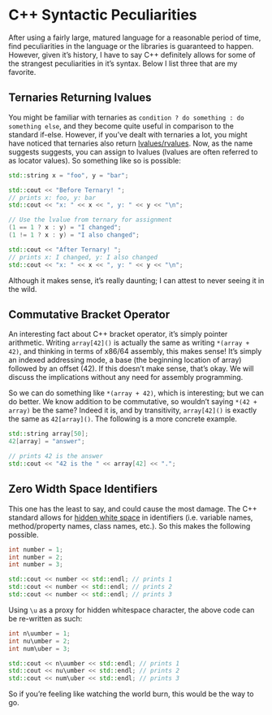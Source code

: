 # C++ Syntactic Peculiarities
After using a fairly large, matured language for a reasonable period of time, find peculiarities in the language or the libraries is guaranteed to happen. However, given it’s history, I have to say C++ definitely allows for some of the strangest peculiarities in it’s syntax. Below I list three that are my favorite.

## Ternaries Returning lvalues
You might be familiar with ternaries as `condition ? do something : do something else`, and they become quite useful in comparison to the standard if-else. However, if you’ve dealt with ternaries a lot, you might have noticed that ternaries also return [lvalues/rvalues](http://stackoverflow.com/questions/3601602/what-are-rvalues-lvalues-xvalues-glvalues-and-prvalues). Now, as the name suggests suggests, you can assign to lvalues (lvalues are often referred to as locator values). So something like so is possible:

```cpp
std::string x = "foo", y = "bar";

std::cout << "Before Ternary! ";
// prints x: foo, y: bar
std::cout << "x: " << x << ", y: " << y << "\n"; 

// Use the lvalue from ternary for assignment
(1 == 1 ? x : y) = "I changed";
(1 != 1 ? x : y) = "I also changed";

std::cout << "After Ternary! ";
// prints x: I changed, y: I also changed
std::cout << "x: " << x << ", y: " << y << "\n"; 
```

Although it makes sense, it’s really daunting; I can attest to never seeing it in the wild.

## Commutative Bracket Operator
An interesting fact about C++ bracket operator, it’s simply pointer arithmetic. Writing `array[42]()` is actually the same as writing `*(array + 42)`, and thinking in terms of x86/64 assembly, this makes sense! It’s simply an indexed addressing mode, a base (the beginning location of array) followed by an offset (42). If this doesn’t make sense, that’s okay. We will discuss the implications without any need for assembly programming.

So we can do something like `*(array + 42)`, which is interesting; but we can do better. We know addition to be commutative, so wouldn’t saying `*(42 + array)` be the same? Indeed it is, and by transitivity, `array[42]()` is exactly the same as `42[array]()`. The following is a more concrete example.

```cpp
std::string array[50];
42[array] = "answer";

// prints 42 is the answer
std::cout << "42 is the " << array[42] << ".";
```

## Zero Width Space Identifiers
This one has the least to say, and could cause the most damage. The C++ standard allows for [hidden white space](https://en.wikipedia.org/wiki/Whitespace\_character) in identifiers (i.e. variable names, method/property names, class names, etc.). So this makes the following possible.

```cpp
int n​umber = 1;
int nu​mber = 2;
int num​ber = 3;

std::cout << n​umber << std::endl; // prints 1
std::cout << nu​mber << std::endl; // prints 2
std::cout << num​ber << std::endl; // prints 3
```

Using `\u` as a proxy for hidden whitespace character, the above code can be re-written as such:

```cpp
int n\uumber = 1;
int nu\umber = 2;
int num\uber = 3;

std::cout << n\uumber << std::endl; // prints 1
std::cout << nu\umber << std::endl; // prints 2
std::cout << num\uber << std::endl; // prints 3
```

So if you’re feeling like watching the world burn, this would be the way to go.
